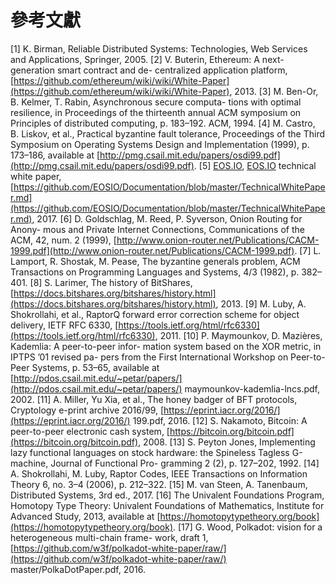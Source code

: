 # 參考文獻

[1]	K. Birman, Reliable Distributed Systems: Technologies, Web Services and Applications, Springer, 2005.
[2]	V. Buterin, Ethereum: A next-generation smart contract and de- centralized application platform, [https://github.com/ethereum/wiki/wiki/White-Paper](https://github.com/ethereum/wiki/wiki/White-Paper), 2013.
[3]	M. Ben-Or, B. Kelmer, T. Rabin, Asynchronous secure computa- tions with optimal resilience, in Proceedings of the thirteenth annual ACM symposium on Principles of distributed computing, p. 183–192. ACM, 1994.
[4]	M. Castro, B. Liskov, et al., Practical byzantine fault tolerance, Proceedings of the Third Symposium on Operating Systems Design and Implementation (1999), p. 173–186, available at [http://pmg.csail.mit.edu/papers/osdi99.pdf](http://pmg.csail.mit.edu/papers/osdi99.pdf).
[5]	[EOS.IO](http://eos.io/), [EOS.IO](http://eos.io/) technical white paper, [https://github.com/EOSIO/Documentation/blob/master/TechnicalWhitePaper.md](https://github.com/EOSIO/Documentation/blob/master/TechnicalWhitePaper.md), 2017.
[6]	D. Goldschlag, M. Reed, P. Syverson, Onion Routing for Anony- mous and Private Internet Connections, Communications of the ACM, 42, num. 2 (1999), [http://www.onion-router.net/Publications/CACM-1999.pdf](http://www.onion-router.net/Publications/CACM-1999.pdf).
[7]	L. Lamport, R. Shostak, M. Pease, The byzantine generals problem, ACM Transactions on Programming Languages and Systems, 4/3 (1982), p. 382–401.
[8]	S. Larimer, The history of BitShares, [https://docs.bitshares.org/bitshares/history.html](https://docs.bitshares.org/bitshares/history.html), 2013.
[9]	M. Luby, A. Shokrollahi, et al., RaptorQ forward error correction scheme for object delivery, IETF RFC 6330, [https://tools.ietf.org/html/rfc6330](https://tools.ietf.org/html/rfc6330), 2011.
[10]	P. Maymounkov, D. Mazières, Kademlia: A peer-to-peer infor- mation system based on the XOR metric, in IPTPS ’01 revised pa- pers from the First International Workshop on Peer-to-Peer Systems, p. 53–65, available at [http://pdos.csail.mit.edu/~petar/papers/](http://pdos.csail.mit.edu/~petar/papers/) maymounkov-kademlia-lncs.pdf, 2002.
[11]	A. Miller, Yu Xia, et al., The honey badger of BFT protocols, Cryptology e-print archive 2016/99, [https://eprint.iacr.org/2016/](https://eprint.iacr.org/2016/) 199.pdf, 2016.
[12]	S. Nakamoto, Bitcoin: A peer-to-peer electronic cash system, [https://bitcoin.org/bitcoin.pdf](https://bitcoin.org/bitcoin.pdf), 2008.
[13]	S. Peyton Jones, Implementing lazy functional languages on stock hardware: the Spineless Tagless G-machine, Journal of Functional Pro- gramming 2 (2), p. 127–202, 1992.
[14]	A. Shokrollahi, M. Luby, Raptor Codes, IEEE Transactions on Information Theory 6, no. 3–4 (2006), p. 212–322.
[15]	M. van Steen, A. Tanenbaum, Distributed Systems, 3rd ed., 2017.
[16]	The Univalent Foundations Program, Homotopy Type Theory: Univalent Foundations of Mathematics, Institute for Advanced Study, 2013, available at [https://homotopytypetheory.org/book](https://homotopytypetheory.org/book).
[17]	G. Wood, Polkadot: vision for a heterogeneous multi-chain frame- work, draft 1, [https://github.com/w3f/polkadot-white-paper/raw/](https://github.com/w3f/polkadot-white-paper/raw/) master/PolkaDotPaper.pdf, 2016.